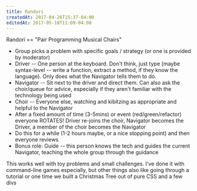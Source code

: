 ```yaml
---
title: Randori
createdAt: 2017-04-26T15:37-04:00
editedAt: 2017-05-18T11:09-04:00
---
```


Randori == "Pair Programming Musical Chairs"

* Group picks a problem with specific goals / strategy (or one is provided by moderator)
* Driver -- One person at the keyboard. Don't think, just type (maybe syntax-level -- write a function, extract a method, if they know the language). Only does what the Navigator tells them to do.
* Navigator -- Sit next to the driver and direct them. Can also ask the choir/queue for advice, especially if they aren't familiar with the technology being used
* Choir -- Everyone else, watching and kibitzing as appropriate and helpful to the Navigator
* After a fixed amount of time (3-5mins) or event (red/green/refactor) everyone ROTATES! Driver re-joins the choir, Navigator becomes the Driver, a member of the choir becomes the Navigator
* Do this for a while (1-2 hours maybe, or a nice stopping point) and then everyone reviews
* Bonus role: Guide -- this person knows the tech and guides the current Navigator, teaching the whole group through the guidance

This works well with toy problems and small challenges. I've done it with command-line games especially, but other things also like going through a tutorial or one time we built a Christmas Tree out of pure CSS and a few divs

